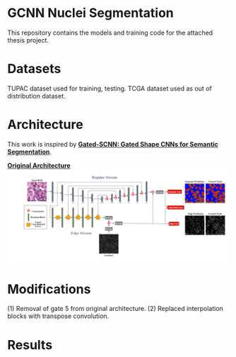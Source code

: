 
# GCNN Nuclei Segmentation
This repository contains the models and training code for the attached thesis project.
# Datasets 
TUPAC dataset used for training, testing. 
TCGA dataset used as out of distribution dataset. 
# Architecture 
This work is inspired by [**Gated-SCNN: Gated Shape CNNs for Semantic Segmentation**](https://github.com/nv-tlabs/GSCNN).

[**Original Architecture**](https://openreview.net/pdf?id=fQDGt0RJkMu)
![test](assets/gcnn.png)
# Modifications
(1) Removal of gate 5 from original architecture.
(2) Replaced interpolation blocks with transpose convolution.

# Results

